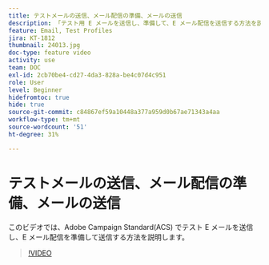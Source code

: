```yaml
---
title: テストメールの送信、メール配信の準備、メールの送信
description: 「テスト用 E メールを送信し、準備して、E メール配信を送信する方法を説明します。 」
feature: Email, Test Profiles
jira: KT-1812
thumbnail: 24013.jpg
doc-type: feature video
activity: use
team: DOC
exl-id: 2cb70be4-cd27-4da3-828a-be4c07d4c951
role: User
level: Beginner
hidefromtoc: true
hide: true
source-git-commit: c84867ef59a10448a377a959d0b67ae71343a4aa
workflow-type: tm+mt
source-wordcount: '51'
ht-degree: 31%

---
```


# テストメールの送信、メール配信の準備、メールの送信

このビデオでは、Adobe Campaign Standard(ACS) でテスト E メールを送信し、E メール配信を準備して送信する方法を説明します。

>[!VIDEO](https://video.tv.adobe.com/v/24013/)
